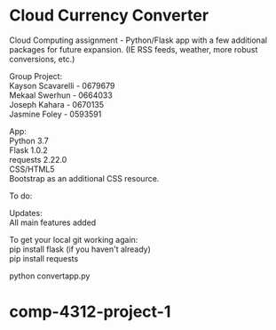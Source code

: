 # Cloud Currency Converter
Cloud Computing assignment - Python/Flask app with a few additional packages for future expansion. (IE RSS feeds, weather, more robust conversions, etc.)  
 
Group Project:</br>
Kayson Scavarelli - 0679679</br>
Mekaal Swerhun - 0664033</br>
Joseph Kahara - 0670135</br>
Jasmine Foley - 0593591 

App:</br>
Python 3.7</br>
Flask 1.0.2</br>
requests 2.22.0</br>
CSS/HTML5</br>
Bootstrap as an additional CSS resource.

To do:</br>


Updates:</br>
All main features added

To get your local git working again:</br>
 pip install flask (if you haven't already)</br>
 pip install requests

 python convertapp.py


# comp-4312-project-1
